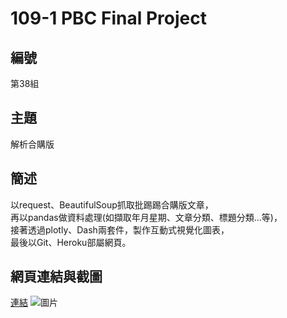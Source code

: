 # 109-1 PBC Final Project

## 編號
第38組

## 主題
解析合購版

## 簡述
以request、BeautifulSoup抓取批踢踢合購版文章，  
再以pandas做資料處理(如擷取年月星期、文章分類、標題分類...等)，  
接著透過plotly、Dash兩套件，製作互動式視覺化圖表，  
最後以Git、Heroku部屬網頁。

## 網頁連結與截圖
[連結](https://pbc-buytogether.herokuapp.com/)
![圖片]()
